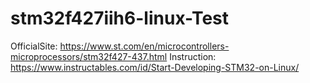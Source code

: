# stm32f427iih6-linux-Test
OfficialSite: https://www.st.com/en/microcontrollers-microprocessors/stm32f427-437.html
Instruction:  https://www.instructables.com/id/Start-Developing-STM32-on-Linux/
